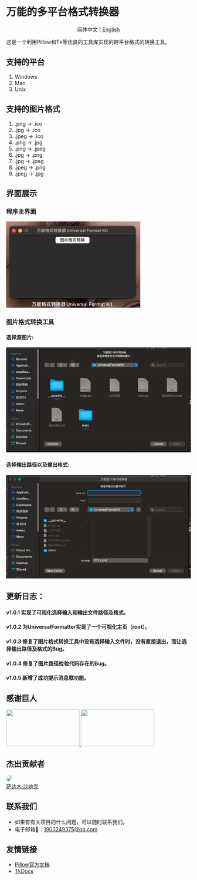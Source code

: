 # 万能的多平台格式转换器
<div align="center">

简体中文 |  [English](./README.md)

</div>

这是一个利用Pillow和Tk等优良的工具库实现的跨平台格式的转换工具。

## 支持的平台

1. Windows
2. Mac
3. Unix

## 支持的图片格式

1. .png -> .ico
2. .jpg -> .ico
3. .jpeg -> .ico
4. .png -> .jpg
5. .png -> .jpeg
6. .jpg -> .png
7. .jpg -> .jpeg
8. .jpeg -> .png
9. .jpeg -> .jpg

## 界面展示
### 程序主界面
![Star](./static/images/GUI.jpg)
### 图片格式转换工具
#### 选择源图片:
![Star](./static/images/ImageFormatTool-selectFile.jpg)
#### 选择输出路径以及输出格式:
![Star](./static/images/ImageFormatTool-selectSaveLocationAndTargetExtenction.jpg)

## 更新日志：
#### v1.0.1 实现了可视化选择输入和输出文件路径及格式。
#### v1.0.2 为UniversalFormatter实现了一个可视化主页（root）。
#### v1.0.3 修复了图片格式转换工具中没有选择输入文件时，没有直接退出，而让选择输出路径及格式的Bug。
#### v1.0.4 修复了图片路径检验代码存在的Bug。
#### v1.0.5 新增了成功提示消息框功能。

## 感谢巨人

<a title="PIL（Pillow）" href="https://github.com/python-pillow/Pillow" target="_blank">
<img width="200" height="100" src="https://pillow.readthedocs.io/en/stable/_static/pillow-logo.png"/>
</a>
<a title="TK" href="https://tkdocs.com/" target="_blank">
<img width="200" height="100" src="https://tkdocs.com/favicon.ico"/>
</a>

## 杰出贡献者

<a href="https://github.com/Haoke98" target="_blank">
<img width="50px" style="border-radius:999px" src="https://portrait.gitee.com/uploads/avatars/user/1882/5648408_sadam98_1580052770.png!avatar200"/>
<br>
萨达木·沙地克
</a>

## 联系我们

- 如果有有关项目的什么问题，可以随时联系我们。
- 电子邮箱📮：1903249375@qq.com


## 友情链接

- [Pillow官方文档](https://pillow.readthedocs.io/en/stable/#)
- [TkDocs](https://tkdocs.com/)